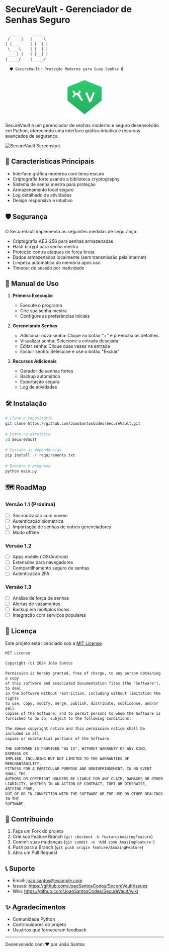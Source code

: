 # SecureVault - Gerenciador de Senhas Seguro

```
  _____     _____ 
 / ____|   |  __ \
| (___     | |  | |
 \___ \    | |  | |
 ____) |   | |__| |
|_____/    |_____/
  
  🛡️ SecureVault: Proteção Moderna para Suas Senhas 🔒
```

<div align="center">
  <img src="resources/images/securevault.png" alt="SecureVault Logo" width="128" height="128">
</div>

SecureVault é um gerenciador de senhas moderno e seguro desenvolvido em Python, oferecendo uma interface gráfica intuitiva e recursos avançados de segurança.

![SecureVault Screenshot](screenshot.png)

## 🔐 Características Principais

- Interface gráfica moderna com tema escuro
- Criptografia forte usando a biblioteca cryptography
- Sistema de senha mestra para proteção
- Armazenamento local seguro
- Log detalhado de atividades
- Design responsivo e intuitivo

## 🛡️ Segurança

O SecureVault implementa as seguintes medidas de segurança:

- Criptografia AES-256 para senhas armazenadas
- Hash bcrypt para senha mestra
- Proteção contra ataques de força bruta
- Dados armazenados localmente (sem transmissão pela internet)
- Limpeza automática da memória após uso
- Timeout de sessão por inatividade

## 📖 Manual de Uso

1. **Primeira Execução**
   - Execute o programa
   - Crie sua senha mestra
   - Configure as preferências iniciais

2. **Gerenciando Senhas**
   - Adicionar nova senha: Clique no botão "+" e preencha os detalhes
   - Visualizar senha: Selecione a entrada desejada
   - Editar senha: Clique duas vezes na entrada
   - Excluir senha: Selecione e use o botão "Excluir"

3. **Recursos Adicionais**
   - Gerador de senhas fortes
   - Backup automático
   - Exportação segura
   - Log de atividades

## 🛠️ Instalação

```bash
# Clone o repositório
git clone https://github.com/JoaoSantosCodes/SecureVault.git

# Entre no diretório
cd SecureVault

# Instale as dependências
pip install -r requirements.txt

# Execute o programa
python main.py
```

## 🗺️ RoadMap

### Versão 1.1 (Próxima)
- [ ] Sincronização com nuvem
- [ ] Autenticação biométrica
- [ ] Importação de senhas de outros gerenciadores
- [ ] Modo offline

### Versão 1.2
- [ ] Apps mobile (iOS/Android)
- [ ] Extensões para navegadores
- [ ] Compartilhamento seguro de senhas
- [ ] Autenticação 2FA

### Versão 1.3
- [ ] Análise de força de senhas
- [ ] Alertas de vazamentos
- [ ] Backup em múltiplos locais
- [ ] Integração com serviços populares

## 📝 Licença

Este projeto está licenciado sob a [MIT License](LICENSE).

```
MIT License

Copyright (c) 2024 João Santos

Permission is hereby granted, free of charge, to any person obtaining a copy
of this software and associated documentation files (the "Software"), to deal
in the Software without restriction, including without limitation the rights
to use, copy, modify, merge, publish, distribute, sublicense, and/or sell
copies of the Software, and to permit persons to whom the Software is
furnished to do so, subject to the following conditions:

The above copyright notice and this permission notice shall be included in all
copies or substantial portions of the Software.

THE SOFTWARE IS PROVIDED "AS IS", WITHOUT WARRANTY OF ANY KIND, EXPRESS OR
IMPLIED, INCLUDING BUT NOT LIMITED TO THE WARRANTIES OF MERCHANTABILITY,
FITNESS FOR A PARTICULAR PURPOSE AND NONINFRINGEMENT. IN NO EVENT SHALL THE
AUTHORS OR COPYRIGHT HOLDERS BE LIABLE FOR ANY CLAIM, DAMAGES OR OTHER
LIABILITY, WHETHER IN AN ACTION OF CONTRACT, TORT OR OTHERWISE, ARISING FROM,
OUT OF OR IN CONNECTION WITH THE SOFTWARE OR THE USE OR OTHER DEALINGS IN THE
SOFTWARE.
```

## 🤝 Contribuindo

1. Faça um Fork do projeto
2. Crie sua Feature Branch (`git checkout -b feature/AmazingFeature`)
3. Commit suas mudanças (`git commit -m 'Add some AmazingFeature'`)
4. Push para a Branch (`git push origin feature/AmazingFeature`)
5. Abra um Pull Request

## 📞 Suporte

- Email: joao.santos@example.com
- Issues: https://github.com/JoaoSantosCodes/SecureVault/issues
- Wiki: https://github.com/JoaoSantosCodes/SecureVault/wiki

## ✨ Agradecimentos

- Comunidade Python
- Contribuidores do projeto
- Usuários que forneceram feedback

---
Desenvolvido com ❤️ por João Santos 